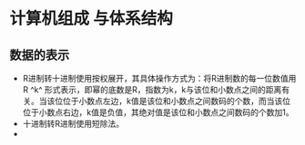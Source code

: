 # 计算机组成 与体系结构

## 数据的表示

- R进制转十进制使用按权展开，其具体操作方式为：将R进制数的每一位数值用R ^k^ 形式表示，即幂的底数是R，指数为k，k与该位和小数点之间的距离有关。当该位位于小数点左边，k值是该位和小数点之间数码的个数，而当该位位于小数点右边，k值是负值，其绝对值是该位和小数点之间数码的个数加1。
- 十进制转R进制使用短除法。
- 